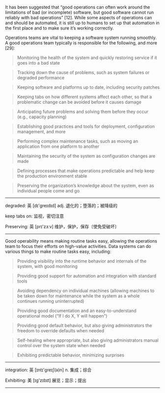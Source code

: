 It has been suggested that “good operations can often work around the limitations of bad (or incomplete) software, but good software cannot run reliably with bad operations” [12]. While some aspects of operations can and should be automated, it is still up to humans to set up that automation in the first place and to make sure it’s working correctly.

Operations teams are vital to keeping a software system running smoothly. A good operations team typically is responsible for the following, and more [29]:

> Monitoring the health of the system and quickly restoring service if it goes into a bad state

> Tracking down the cause of problems, such as system failures or degraded performance

> Keeping software and platforms up to date, including security patches

> Keeping tabs on how different systems affect each other, so that a problematic change can be avoided before it causes damage

> Anticipating future problems and solving them before they occur (e.g., capacity planning)

> Establishing good practices and tools for deployment, configuration management, and more

> Performing complex maintenance tasks, such as moving an application from one platform to another

> Maintaining the security of the system as configuration changes are made

> Defining processes that make operations predictable and help keep the production environment stable

> Preserving the organization’s knowledge about the system, even as individual people come and go

----

degraded: 英 [dɪ'greɪdɪd] adj. 退化的；堕落的；被降级的

keep tabs on: 监视，密切注意

Preserving: 英 [prɪ'zɜːv] 维护，保护，保存〔使免受破坏〕

----

Good operability means making routine tasks easy, allowing the operations team to focus their efforts on high-value activities. Data systems can do various things to make routine tasks easy, including:

> Providing visibility into the runtime behavior and internals of the system, with good monitoring

> Providing good support for automation and integration with standard tools

> Avoiding dependency on individual machines (allowing machines to be taken down for maintenance while the system as a whole continues running uninterrupted)

> Providing good documentation and an easy-to-understand operational model (“If I do X, Y will happen”)

> Providing good default behavior, but also giving administrators the freedom to override defaults when needed

> Self-healing where appropriate, but also giving administrators manual control over the system state when needed

  > Exhibiting predictable behavior, minimizing surprises

----

integration: 英 [ɪntɪ'greɪʃ(ə)n] n. 集成；综合

Exhibiting: 美 [ɪɡ'zɪbɪt] 展览；显示；提出

----
